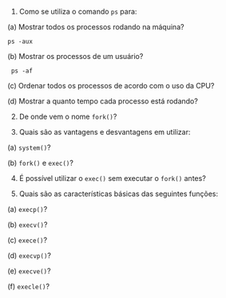 1. Como se utiliza o comando `ps` para:

(a) Mostrar todos os processos rodando na máquina?

`ps -aux`

(b) Mostrar os processos de um usuário?

` ps -af`

(c) Ordenar todos os processos de acordo com o uso da CPU?

(d) Mostrar a quanto tempo cada processo está rodando?

2. De onde vem o nome `fork()`?

3. Quais são as vantagens e desvantagens em utilizar:

(a) `system()`?

(b) `fork()` e `exec()`?

4. É possível utilizar o `exec()` sem executar o `fork()` antes?

5. Quais são as características básicas das seguintes funções:

(a) `execp()`?

(b) `execv()`?

(c) `exece()`?

(d) `execvp()`?

(e) `execve()`?

(f) `execle()`?
